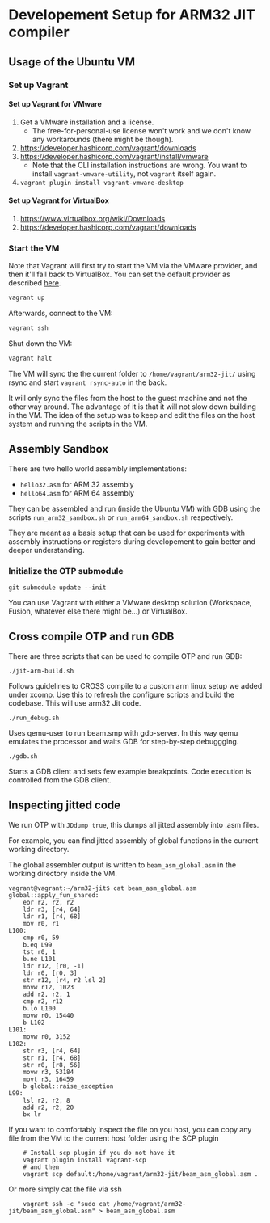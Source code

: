 # Developement Setup for ARM32 JIT compiler

## Usage of the Ubuntu VM

### Set up Vagrant

#### Set up Vagrant for VMware
1. Get a VMware installation and a license.
    - The free-for-personal-use license won't work and we don't know any
workarounds (there might be though).
2. https://developer.hashicorp.com/vagrant/downloads
3. https://developer.hashicorp.com/vagrant/install/vmware
    - Note that the CLI installation instructions are wrong.
      You want to install `vagrant-vmware-utility`, not `vagrant` itself again.
4. `vagrant plugin install vagrant-vmware-desktop`

#### Set up Vagrant for VirtualBox
1. https://www.virtualbox.org/wiki/Downloads
2. https://developer.hashicorp.com/vagrant/downloads

### Start the VM

Note that Vagrant will first try to start the VM via the VMware provider,
and then it'll fall back to VirtualBox.
You can set the default provider as described
[here](https://developer.hashicorp.com/vagrant/docs/providers/default).

```bash
vagrant up
```

Afterwards, connect to the VM:
```bash
vagrant ssh
```

Shut down the VM:
```bash
vagrant halt
```

The VM will sync the the current folder to `/home/vagrant/arm32-jit/` using
rsync and start `vagrant rsync-auto` in the back.

It will only sync the files from the host to the guest machine and not the other
way around.
The advantage of it is that it will not slow down building in the VM.
The idea of the setup was to keep and edit the files on the host system and
running the scripts in the VM.

## Assembly Sandbox

There are two hello world assembly implementations:

* `hello32.asm` for ARM 32 assembly
* `hello64.asm` for ARM 64 assembly

They can be assembled and run (inside the Ubuntu VM) with GDB using the scripts
`run_arm32_sandbox.sh` or `run_arm64_sandbox.sh` respectively.

They are meant as a basis setup that can be used for experiments with assembly
instructions or registers during developement to gain better and deeper
understanding.

### Initialize the OTP submodule

    git submodule update --init

You can use Vagrant with either a VMware desktop solution (Workspace, Fusion,
whatever else there might be...) or VirtualBox.


## Cross compile OTP and run GDB

There are three scripts that can be used to compile OTP and run GDB:

    ./jit-arm-build.sh

Follows guidelines to CROSS compile to a custom arm linux setup we added under
xcomp. Use this to refresh the configure scripts and build the codebase. This
will use arm32 Jit code.

    ./run_debug.sh

Uses qemu-user to run beam.smp with gdb-server. In this way qemu emulates the
processor and waits GDB for step-by-step debuggging.

    ./gdb.sh

Starts a GDB client and sets few example breakpoints. Code execution is
controlled from the GDB client.

## Inspecting jitted code

We run OTP with `JDdump true`, this dumps all jitted assembly into .asm files.

For example, you can find jitted assembly of global functions
in the current working directory.

The global assembler output is written to `beam_asm_global.asm` in the working directory inside the VM.

```shell
vagrant@vagrant:~/arm32-jit$ cat beam_asm_global.asm
global::apply_fun_shared:
    eor r2, r2, r2
    ldr r3, [r4, 64]
    ldr r1, [r4, 68]
    mov r0, r1
L100:
    cmp r0, 59
    b.eq L99
    tst r0, 1
    b.ne L101
    ldr r12, [r0, -1]
    ldr r0, [r0, 3]
    str r12, [r4, r2 lsl 2]
    movw r12, 1023
    add r2, r2, 1
    cmp r2, r12
    b.lo L100
    movw r0, 15440
    b L102
L101:
    movw r0, 3152
L102:
    str r3, [r4, 64]
    str r1, [r4, 68]
    str r0, [r8, 56]
    movw r3, 53184
    movt r3, 16459
    b global::raise_exception
L99:
    lsl r2, r2, 8
    add r2, r2, 20
    bx lr
```
If you want to comfortably inspect the file on you host, you can copy any file from the VM to the current host folder using the SCP plugin

```shell
    # Install scp plugin if you do not have it
    vagrant plugin install vagrant-scp
    # and then
    vagrant scp default:/home/vagrant/arm32-jit/beam_asm_global.asm .
```

Or more simply cat the file via ssh

```shell
    vagrant ssh -c "sudo cat /home/vagrant/arm32-jit/beam_asm_global.asm" > beam_asm_global.asm
```
